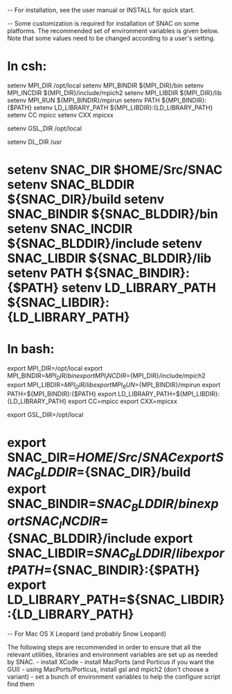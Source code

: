 -- For installation, see the user manual or INSTALL for quick start.

-- Some customization is required for installation of SNAC on some platforms.
The recommended set of environment variables is given below.
Note that some values need to be changed according to a user's setting.

In csh:
======================================================
setenv MPI_DIR /opt/local
setenv MPI_BINDIR ${MPI_DIR}/bin
setenv MPI_INCDIR ${MPI_DIR}/include/mpich2
setenv MPI_LIBDIR ${MPI_DIR}/lib
setenv MPI_RUN ${MPI_BINDIR}/mpirun
setenv PATH ${MPI_BINDIR}:{$PATH}
setenv LD_LIBRARY_PATH ${MPI_LIBDIR}:{LD_LIBRARY_PATH}
setenv CC mpicc
setenv CXX mpicxx

setenv GSL_DIR /opt/local

setenv DL_DIR /usr

setenv SNAC_DIR $HOME/Src/SNAC
setenv SNAC_BLDDIR ${SNAC_DIR}/build
setenv SNAC_BINDIR ${SNAC_BLDDIR}/bin
setenv SNAC_INCDIR ${SNAC_BLDDIR}/include
setenv SNAC_LIBDIR ${SNAC_BLDDIR}/lib
setenv PATH ${SNAC_BINDIR}:{$PATH}
setenv LD_LIBRARY_PATH ${SNAC_LIBDIR}:{LD_LIBRARY_PATH}
======================================================

In bash:
======================================================
export MPI_DIR=/opt/local
export MPI_BINDIR=${MPI_DIR}/bin
export MPI_INCDIR=${MPI_DIR}/include/mpich2
export MPI_LIBDIR=${MPI_DIR}/lib
export MPI_RUN=${MPI_BINDIR}/mpirun
export PATH=${MPI_BINDIR}:{$PATH}
export LD_LIBRARY_PATH=${MPI_LIBDIR}:{LD_LIBRARY_PATH}
export CC=mpicc
export CXX=mpicxx

export GSL_DIR=/opt/local

export SNAC_DIR=${HOME}/Src/SNAC
export SNAC_BLDDIR=${SNAC_DIR}/build
export SNAC_BINDIR=${SNAC_BLDDIR}/bin
export SNAC_INCDIR=${SNAC_BLDDIR}/include
export SNAC_LIBDIR=${SNAC_BLDDIR}/lib
export PATH=${SNAC_BINDIR}:{$PATH}
export LD_LIBRARY_PATH=${SNAC_LIBDIR}:{LD_LIBRARY_PATH}
======================================================


-- For Mac OS X Leopard (and probably Snow Leopard)

The following steps are recommended in order to ensure that all the relevant utilities, libraries and environment variables are set up as needed by SNAC.
	- install XCode
	- install MacPorts (and Porticus if you want the GUI)
	- using MacPorts/Porticus, install gsl and mpich2 (don't choose a variant)
	- set a bunch of environment variables to help the configure script find them
